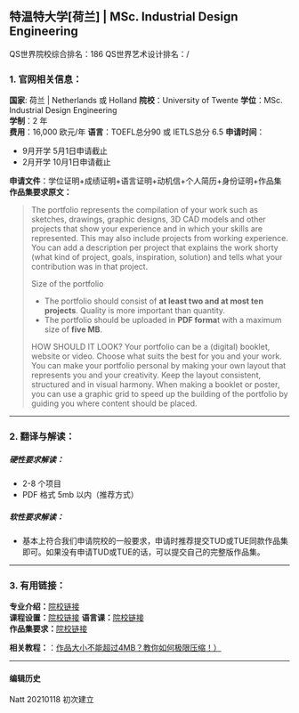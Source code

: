 ## 特温特大学[荷兰] | MSc. Industrial Design Engineering

QS世界院校综合排名：186
QS世界艺术设计排名：/



### 1. 官网相关信息：

**国家**: 荷兰 | Netherlands 或 Holland
**院校**：University of Twente
**学位**：MSc. Industrial Design Engineering   
**学制**：2 年  
**费用**：16,000 欧元/年
**语言**：TOEFL总分90 或 IETLS总分 6.5
**申请时间**：
- 9月开学 5月1日申请截止
- 2月开学 10月1日申请截止

**申请文件**：学位证明+成绩证明+语言证明+动机信+个人简历+身份证明+作品集  
**作品集要求原文：**   

>The portfolio represents the compilation of your work such as sketches, drawings, graphic designs, 3D CAD models and other projects that show your experience and in which your skills are represented. This may also include projects from working experience. You can add a description per project that explains the work shorty (what kind of project, goals, inspiration, solution) and tells what your contribution was in that project.  
>
>Size of the portfolio
> - The portfolio should consist of **at least two and at most ten projects**. Quality is more important than quantity.
> - The portfolio should be uploaded in **PDF forma**t with a maximum size of **five MB**.
>
>HOW SHOULD IT LOOK?
>Your portfolio can be a (digital) booklet, website or video. Choose what suits the best for you and your work. You can make your portfolio personal by making your own layout that represents you and your creativity. Keep the layout consistent, structured and in visual harmony. When making a booklet or poster, you can use a graphic grid to speed up the building of the portfolio by guiding you where content should be placed.


---


### 2. 翻译与解读：

##### 硬性要求解读：  
- 2-8 个项目
- PDF 格式 5mb 以内（推荐方式）


##### 软性要求解读：
- 基本上符合我们申请院校的一般要求，申请时推荐提交TUD或TUE同款作品集即可。如果没有申请TUD或TUE的话，可以提交自己的完整版作品集。



---


### 3. 有用链接：

**专业介绍：**[院校链接](https://www.utwente.nl/en/education/master/programmes/industrial-design-engineering/)  
**课程设置：**[院校链接](https://www.utwente.nl/en/education/master/programmes/industrial-design-engineering/masters-structure/)
**语言课：**[院校链接](https://www.utwente.nl/en/ces/language-centre/courses/)  
**作品集要求：**[院校链接](https://www.utwente.nl/en/education/master/programmes/industrial-design-engineering/admission/portfolio-requirements/)


**相关教程：**：[作品大小不能超过4MB？教你如何极限压缩！）](http://www.makebi.net/38655.html)  


---


#### 编辑历史

Natt 20210118 初次建立  
